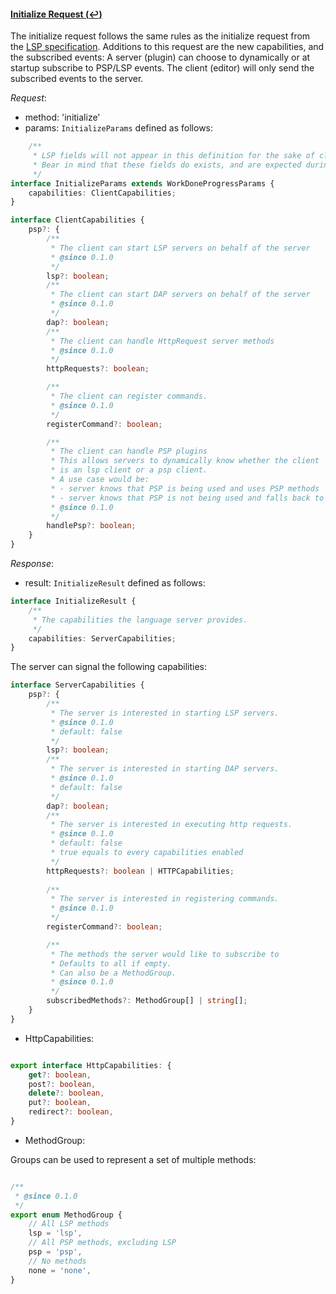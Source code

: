 #### <a href="#initialize" name="initialize" class="anchor">Initialize Request (:leftwards_arrow_with_hook:)</a>

The initialize request follows the same rules as the initialize request from the [LSP specification](https://microsoft.github.io/language-server-protocol/specifications/lsp/3.17/specification/#initialize). Additions to this request are the new capabilities, and the subscribed events: A server (plugin) can choose to dynamically or at startup subscribe to PSP/LSP events. The client (editor) will only send the subscribed events to the server.

_Request_:

* method: 'initialize'
* params: `InitializeParams` defined as follows:

<div class="anchorHolder"><a href="#initializeParams" name="initializeParams" class="linkableAnchor"></a></div>

```typescript
    /**
     * LSP fields will not appear in this definition for the sake of clarity, unless they are needed to represent PSP fields.
     * Bear in mind that these fields do exists, and are expected during the handshake.
     */
interface InitializeParams extends WorkDoneProgressParams {
    capabilities: ClientCapabilities;
}
```

<div class="anchorHolder"><a href="#clientCapabilities" name="clientCapabilities" class="linkableAnchor"></a></div>

```typescript
interface ClientCapabilities {
    psp?: {
        /**
         * The client can start LSP servers on behalf of the server
         * @since 0.1.0
         */
        lsp?: boolean;
        /**
         * The client can start DAP servers on behalf of the server
         * @since 0.1.0
         */
        dap?: boolean;
        /**
         * The client can handle HttpRequest server methods
         * @since 0.1.0
         */
        httpRequests?: boolean;

        /**
         * The client can register commands.
         * @since 0.1.0
         */
        registerCommand?: boolean;

        /**
         * The client can handle PSP plugins
         * This allows servers to dynamically know whether the client
         * is an lsp client or a psp client.
         * A use case would be:
         * - server knows that PSP is being used and uses PSP methods
         * - server knows that PSP is not being used and falls back to LSP methods only
         * @since 0.1.0
         */
        handlePsp?: boolean;
    }
}
```

_Response_:

* result: `InitializeResult` defined as follows:

<div class="anchorHolder"><a href="#initializeResult" name="initializeResult" class="linkableAnchor"></a></div>

```typescript
interface InitializeResult {
    /**
     * The capabilities the language server provides.
     */
    capabilities: ServerCapabilities;
}
```

The server can signal the following capabilities:

<div class="anchorHolder"><a href="#serverCapabilities" name="serverCapabilities" class="linkableAnchor"></a></div>

```typescript
interface ServerCapabilities {
    psp?: {
        /**
         * The server is interested in starting LSP servers.
         * @since 0.1.0
         * default: false
         */
        lsp?: boolean;
        /**
         * The server is interested in starting DAP servers.
         * @since 0.1.0
         * default: false
         */
        dap?: boolean;
        /**
         * The server is interested in executing http requests.
         * @since 0.1.0
         * default: false
         * true equals to every capabilities enabled
         */
        httpRequests?: boolean | HTTPCapabilities;
    
        /**
         * The server is interested in registering commands.
         * @since 0.1.0
         */
        registerCommand?: boolean;

        /**
         * The methods the server would like to subscribe to
         * Defaults to all if empty.
         * Can also be a MethodGroup.
         * @since 0.1.0
         */
        subscribedMethods?: MethodGroup[] | string[];
    }
}
```

* HttpCapabilities:

<div class="anchorHolder"><a href="#httpCapabilities" name="httpCapabilities" class="linkableAnchor"></a></div>

```typescript

export interface HttpCapabilities: {
    get?: boolean,
    post?: boolean,
    delete?: boolean,
    put?: boolean,
    redirect?: boolean,
}
```

* MethodGroup:

<div class="anchorHolder"><a href="#methodGroup" name="methodGroup" class="linkableAnchor"></a></div>

Groups can be used to represent a set of multiple methods:

```typescript

/**
 * @since 0.1.0
 */
export enum MethodGroup {
    // All LSP methods
    lsp = 'lsp',
    // All PSP methods, excluding LSP
    psp = 'psp',
    // No methods
    none = 'none',
}
```
